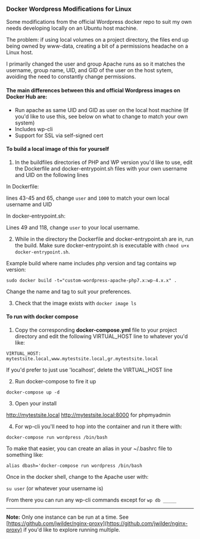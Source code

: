 ### Docker Wordpress Modifications for Linux

Some modifications from the official Wordpress docker repo to suit my own needs developing locally on an Ubuntu host machine.

The problem: if using local volumes on a project directory, the files end up being owned by www-data, creating a bit of a permissions headache on a Linux host.

I primarily changed the user and group Apache runs as so it matches the username, group name, UID, and GID of the user on the host sytem, avoiding the need to constantly change permissions.

#### The main differences between this and official Wordpress images on Docker Hub are:

- Run apache as same UID and GID as user on the local host machine (If you'd like to use this, see below on what to change to match your own system)
- Includes wp-cli
- Support for SSL via self-signed cert

#### To build a local image of this for yourself

1. In the buildfiles directories of PHP and WP version you'd like to use, edit the Dockerfile and docker-entrypoint.sh files with your own username and UID on the following lines

In Dockerfile:

lines 43-45 and 65, change `user` and `1000` to match your own local username and UID

In docker-entrypoint.sh:

Lines 49 and 118, change `user` to your local username.

2. While in the directory the Dockerfile and docker-entrypoint.sh are in, run the build. Make sure docker-entrypoint.sh is executable with `chmod u+x docker-entrypoint.sh`.

Example build where name includes php version and tag contains wp version:

`sudo docker build -t="custom-wordpress-apache-php7.x:wp-4.x.x" .`

Change the name and tag to suit your preferences.

3. Check that the image exists with `docker image ls`

#### To run with docker compose

1. Copy the corresponding **docker-compose.yml** file to your project directory and edit the following VIRTUAL_HOST line to whatever you'd like:

~~~~
VIRTUAL_HOST: mytestsite.local,www.mytestsite.local,gr.mytestsite.local
~~~~

If you'd prefer to just use 'localhost', delete the VIRTUAL_HOST line

2. Run docker-compose to fire it up

`docker-compose up -d`

3. Open your install

http://mytestsite.local
http://mytestsite.local:8000 for phpmyadmin

4. For wp-cli you'll need to hop into the container and run it there with:

`docker-compose run wordpress /bin/bash`

To make that easier, you can create an alias in your ~/.bashrc file to something like:

~~~~
alias dbash='docker-compose run wordpress /bin/bash
~~~~

Once in the docker shell, change to the Apache user with:

`su user` (or whatever your username is)

From there you can run any wp-cli commands except for `wp db _____`

---

**Note:** Only one instance can be run at a time. See [https://github.com/jwilder/nginx-proxy](https://github.com/jwilder/nginx-proxy) if you'd like to explore running multiple.
